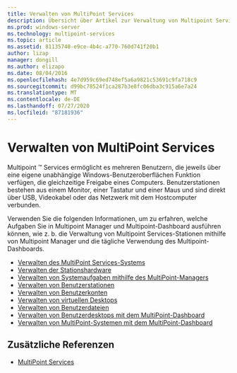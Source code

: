 ```yaml
---
title: Verwalten von MultiPoint Services
description: Übersicht über Artikel zur Verwaltung von Multipoint Services
ms.prod: windows-server
ms.technology: multipoint-services
ms.topic: article
ms.assetid: 81135740-e9ce-4b4c-a770-760d741f20b1
author: lizap
manager: dongill
ms.author: elizapo
ms.date: 08/04/2016
ms.openlocfilehash: 4e7d959c69ed748ef5a6a9821c53691c9fa718c9
ms.sourcegitcommit: d99bc78524f1ca287b3e8fc06dba3c915a6e7a24
ms.translationtype: MT
ms.contentlocale: de-DE
ms.lasthandoff: 07/27/2020
ms.locfileid: "87181936"
---
```

# <a name="managing-multipoint-services"></a>Verwalten von MultiPoint Services
Multipoint &trade; Services ermöglicht es mehreren Benutzern, die jeweils über eine eigene unabhängige Windows-Benutzeroberflächen Funktion verfügen, die gleichzeitige Freigabe eines Computers. Benutzerstationen bestehen aus einem Monitor, einer Tastatur und einer Maus und sind direkt über USB, Videokabel oder das Netzwerk mit dem Hostcomputer verbunden.

Verwenden Sie die folgenden Informationen, um zu erfahren, welche Aufgaben Sie in Multipoint Manager und Multipoint-Dashboard ausführen können, wie z. b. die Verwaltung von Multipoint Services-Stationen mithilfe von Multipoint Manager und die tägliche Verwendung des Multipoint-Dashboards.


-   [Verwalten des MultiPoint Services-Systems](Managing-Your-MultiPoint-Services-System.md)
-   [Verwalten der Stationshardware](Manage-Station-Hardware.md)
-   [Verwalten von Systemaufgaben mithilfe des MultiPoint-Managers](Manage-System-Tasks-Using-MultiPoint-Manager.md)
-   [Verwalten von Benutzerstationen](Manage-User-Stations.md)
-   [Verwalten von Benutzerkonten](Manage-User-Accounts.md)
-   [Verwalten von virtuellen Desktops](Manage-Virtual-Desktops.md)
-   [Verwalten von Benutzerdateien](Manage-User-Files.md)
-   [Verwalten von Benutzerdesktops mit dem MultiPoint-Dashboard](Manage-User-Desktops-Using-MultiPoint-Dashboard.md)
-   [Verwalten von MultiPoint-Systemen mit dem MultiPoint-Dashboard](Manage-MultiPoint-Systems-Using-MultiPoint-Dashboard.md)

## <a name="additional-references"></a>Zusätzliche Referenzen

- [MultiPoint Services](https://docs.microsoft.com/windows-server/remote/multipoint-services/introducing-multipoint-services)

